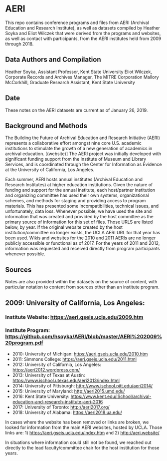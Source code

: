 # AERI
This repo contains conference programs and files from AERI (Archival Education and Research Institute), as well as datasets compiled by Heather Soyka and Eliot Wilczek that were derived from the programs and websites, as well as contact with participants, from the AERI institutes held from 2009 through 2018. 

## Data Authors and Compilation
Heather Soyka, Assistant Professor, Kent State University
Eliot Wilczek, Corporate Records and Archives Manager, The MITRE Corporation
Mallory McCorkhill, Graduate Research Assistant, Kent State University

## Date
These notes on the AERI datasets are current as of January 26, 2019.

## Background and Methods

The Building the Future of Archival Education and Research Initiative (AERI) represents a collaborative effort amongst nine core U.S. academic institutions to stimulate the growth of a new generation of academics in archival education. [(website)] The AERI project was initially developed with significant funding support from the Institute of Museum and Library Services, and is coordinated through the Center for Information as Evidence at the University of California, Los Angeles. 

Each summer, AERI hosts annual institutes (Archival Education and Research Institutes) at higher education institutions. Given the nature of funding and support for the annual institute, each host/partner institution and organizing committee has used their own systems, organizational schemes, and methods for staging and providing access to program materials. This has presented some incompatibilities, technical issues, and unfortunately, data loss. Whenever possible, we have used the site and information that was created and provided by the host committee as the primary source of information for this set of files. Those URLS are listed below, by year. If the original website created by the host institution/committee no longer exists, the UCLA AERI URL for that year has been used. Wikis and websites for the 2010 and 2011 AERIs are no longer publicly accessible or functional as of 2017. For the years of 2011 and 2012, information was requested and received directly from program participants whenever possible. 

## Sources
Notes are also provided within the datasets on the source of content, with particular notation to content from sources other than an institute program. 

## 2009: University of California, Los Angeles: 
### Institute Website: https://aeri.gseis.ucla.edu/2009.htm
### Institute Program: https://github.com/hsoyka/AERI/blob/master/AERI%202009%20program.pdf

* 2010: University of Michigan: https://aeri.gseis.ucla.edu/2010.htm
* 2011: Simmons College: https://aeri.gseis.ucla.edu/2011.html
* 2012: University of California, Los Angeles: https://aeri2012.wordpress.com/
* 2013: University of Texas at Austin: https://www.ischool.utexas.edu/aeri2013/index.html
* 2014: University of Pittsburgh: http://www.ischool.pitt.edu/aeri2014/
* 2015: University of Maryland: http://aeri2015.umd.edu/
* 2016: Kent State University: https://www.kent.edu/iSchool/archival-education-and-research-institute-aeri-2016
* 2017: University of Toronto: http://aeri2017.org/
* 2018: University of Alabama: https://aeri2018.ua.edu/


In cases where the website has been removed or links are broken, we looked for information from the main AERI websites, hosted by UCLA. Those links are: 1) https://aeri.gseis.ucla.edu/index.htm  and 2) http://aeri.website/

In situations where information could still not be found, we reached out directly to the lead faculty/committee chair for the host institution for those years. 
